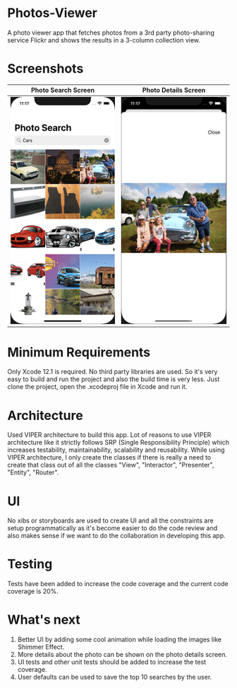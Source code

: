 # Photos-Viewer
A photo viewer app that fetches photos from a 3rd party photo-sharing service Flickr and shows the results in a 3-column collection view.

# Screenshots
Photo Search Screen | Photo Details Screen
:-------------------------:|:-------------------------:
![image](https://github.com/vickprat/Photos-Viewer/blob/master/PhotosViewerApp/Screenshots/Screen%20Shot%202020-10-31%20at%2011.17.26.png) | ![image](https://github.com/vickprat/Photos-Viewer/blob/master/PhotosViewerApp/Screenshots/Screen%20Shot%202020-10-31%20at%2011.17.54.png)

# Minimum Requirements
Only Xcode 12.1 is required. No third party libraries are used. So it's very easy to build and run the project and also the build time is very less. Just clone the project, open the .xcodeproj file in Xcode and run it.

# Architecture
Used VIPER architecture to build this app. Lot of reasons to use VIPER architecture like it strictly follows SRP (Single Responsibility Principle) which increases testability, maintainability, scalability and reusability.
While using VIPER architecture, I only create the classes if there is really a need to create that class out of all the classes "View", "Interactor", "Presenter", "Entity", "Router".

# UI
No xibs or storyboards are used to create UI and all the constraints are setup programmatically as it's become easier to do the code review and also makes sense if we want to do the collaboration in developing this app.

# Testing
Tests have been added to increase the code coverage and the current code coverage is 20%.

# What's next
1. Better UI by adding some cool animation while loading the images like Shimmer Effect.
2. More details about the photo can be shown on the photo details screen.
3. UI tests and other unit tests should be added to increase the test coverage.
4. User defaults can be used to save the top 10 searches by the user.
